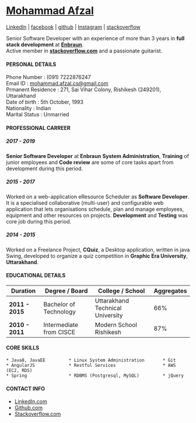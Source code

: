 # [Mohammad Afzal](https://afzalex.github.io/about)
[LinkedIn](https://www.linkedin.com/in/afzalex/) | [facebook](https://www.facebook.com/afzalex7) | [github](https://github.com/afzalex) | [Instagram](https://www.instagram.com/afzalex) | [stackoverflow](https://stackoverflow.com/users/3626698/afzalex)


Senior Software Developer with an experience of more than 3 years in **full stack development** at **[Enbraun](https://www.eresourcescheduler.com/about-us)**.    
Active member in **[stackoverflow.com](https://stackoverflow.com/users/3626698/afzalex)**  and a passionate guitarist.

#### PERSONAL DETAILS

Phone Number : (091) 7222876247    
Email ID : mohammad.afzal.cs@gmail.com    
Prmanent Residence : 271, Sai Vihar Colony, Rishikesh (249201), Uttarakhand    
Date of birth : 5th October, 1993    
Nationality : Indian    
Marital Status : Unmarried    

#### PROFESSIONAL CARREER
##### 2017 - 2019 
**Senior Software Developer** at **Enbraun**
**System Administration**, **Training** of junior employees and **Code review** are some of core tasks apart from development during this period.

##### 2015 - 2017 
Worked on a web-application eResource Scheduler as **Software Developer**. It is a specialised collaborative (multi-user) and configurable web application that lets organisations schedule, plan and manage employees, equipment and other resources on projects. **Development** and **Testing** was core job during this period.

##### 2014 - 2015
Worked on a Freelance Project, **CQuiz**, a Desktop application, written in java Swing, developed to organize a quiz competition in **Graphic Era University**, **Uttarakhand**. 

#### EDUCATIONAL DETAILS

| Duration | Degree / Board | College / School | Aggregates |
| --- | --- | --- | --- |
| **2011 - 2015** | Bachelor of Technology | Uttarakhand Technical University | 66% |
| **2010 - 2011** | Intermediate from CISCE | Modern School Rishikesh | 87% |

#### CORE SKILLS
    * Java8, JavaEE         * Linux System Administration       * Git
    * AngularJS             * Restful Services                  * AWS (EC2, RDS)
    * Spring                * RDBMS (Postgresql, MySQL)         * jQuery

#### CONTACT INFO
 - [LinkedIn.com](www.linkedin.com/in/afzalex)
 - [Github.com](https://github.com/afzalex)
 - [Stackoverflow.com](https://stackoverflow.com/users/3626698/afzalex)




